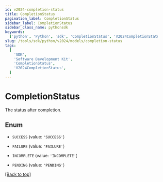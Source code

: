 ```yaml
---
id: v2024-completion-status
title: CompletionStatus
pagination_label: CompletionStatus
sidebar_label: CompletionStatus
sidebar_class_name: pythonsdk
keywords:
  ['python', 'Python', 'sdk', 'CompletionStatus', 'V2024CompletionStatus']
slug: /tools/sdk/python/v2024/models/completion-status
tags:
  [
    'SDK',
    'Software Development Kit',
    'CompletionStatus',
    'V2024CompletionStatus',
  ]
---
```


# CompletionStatus

The status after completion.

## Enum

- `SUCCESS` (value: `'SUCCESS'`)

- `FAILURE` (value: `'FAILURE'`)

- `INCOMPLETE` (value: `'INCOMPLETE'`)

- `PENDING` (value: `'PENDING'`)

[[Back to top]](#)
